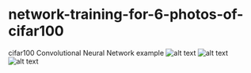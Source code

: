 # network-training-for-6-photos-of-cifar100
 cifar100 Convolutional Neural Network example
![alt text](1.png)
![alt text](2.png)
![alt text](3.png)
